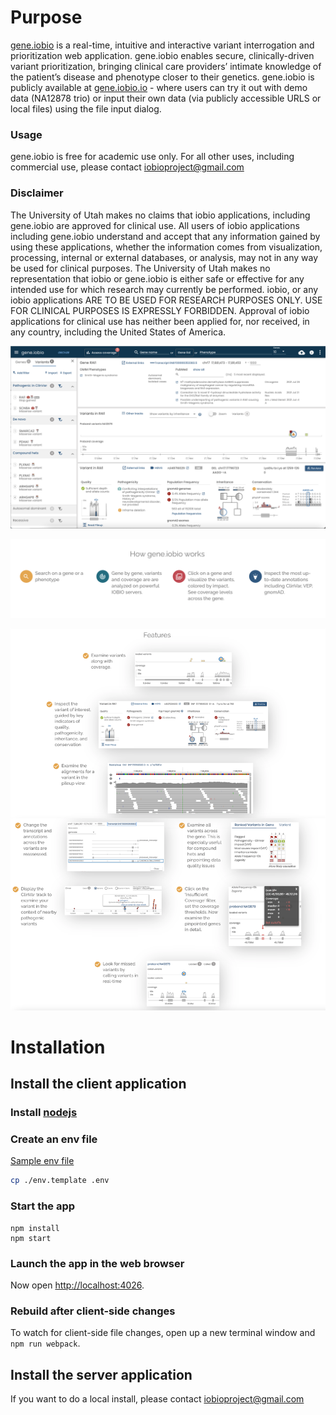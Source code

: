 # Purpose 
[gene.iobio](https://gene.iobio) is a real-time, intuitive and interactive variant interrogation and prioritization web application. gene.iobio enables secure, clinically-driven variant prioritization, bringing clinical care providers’ intimate knowledge of the patient’s disease and phenotype closer to their genetics.  gene.iobio is publicly available at [gene.iobio.io](https://gene.iobio) - where users can try it out with demo data (NA12878 trio) or input their own data (via publicly accessible URLS or local files) using the file input dialog. 

### Usage
gene.iobio is free for academic use only. For all other uses, including commercial use, please contact iobioproject@gmail.com 

### Disclaimer
The University of Utah makes no claims that iobio applications, including gene.iobio are approved for clinical use. All users of iobio applications including gene.iobio understand and accept that any information gained by using these applications, whether the information comes from visualization, processing, internal or external databases, or analysis, may not in any way be used for clinical purposes. The University of Utah makes no representation that iobio or gene.iobio is either safe or effective for any intended use for which research may currently be performed. iobio, or any iobio applications ARE TO BE USED FOR RESEARCH PURPOSES ONLY. USE FOR CLINICAL PURPOSES IS EXPRESSLY FORBIDDEN. Approval of iobio applications for clinical use has neither been applied for, nor received, in any country, including the United States of America.


 ![Screenshot of gene.iobio](./client/assets/images/github/screenshot.png)

 ![How it works](./client/assets/images/github/how-it-works.png)

 ![Features](./client/assets/images/github/features.png)

# Installation 

## Install the client application

### Install [nodejs](https://nodejs.org/en/download/)

### Create an env file 

[Sample env file](./.env.template)
```bash
cp ./env.template .env
```

### Start the app

```
npm install
npm start
```

### Launch the app in the web browser
Now open [http://localhost:4026](http://localhost:4026).


### Rebuild after client-side changes 
To watch for client-side file changes, open up a new terminal window and `npm run webpack`.

## Install the server application

If you want to do a local install, please contact iobioproject@gmail.com

